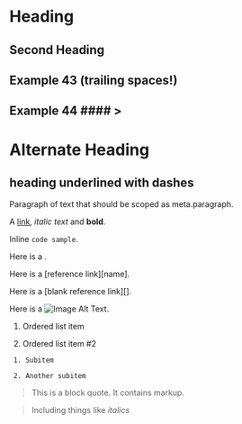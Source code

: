 <!-- COLOR SCHEME TEST "gruvbox/gruvbox (Dark) (Medium).sublime-color-scheme" "Markdown" -->

# Heading
<!-- ^^^^ fg=#b8bb26 fs= -->

## Second Heading #
<!-- ^^^^ fg=#b8bb26 fs= -->
<!--      ^^^^^^^ fg=#b8bb26 fs= -->
<!--              ^ fg=#98971a fs= -->

## Example 43 (trailing spaces!) #####
<!-- ^^^^^ fg=#b8bb26 fs= -->
<!--       ^^ fg=#b8bb26 fs= -->
<!--          ^^^^^^^^^ fg=#b8bb26 fs= -->
<!--                    ^^^^^^^^ fg=#b8bb26 fs= -->
<!--                             ^^^^^ fg=#98971a fs= -->

## Example 44 ####    >
<!-- ^^^^^ fg=#b8bb26 fs= -->
<!--       ^^ fg=#b8bb26 fs= -->
<!--          ^^^^ fg=#b8bb26 fs= -->
<!--                  ^ fg=#b8bb26 fs= -->

Alternate Heading
=================
<!-- ^^^^^^^^^^^^ fg=#98971a fs= -->

heading underlined with dashes
------------------------------
<!-- ^^^^^^^^^^^^^^^^^^^^^^^^^ fg=#98971a fs= -->

Paragraph of text that should be scoped as meta.paragraph.
<!-- ^^^^ fg=#ebdbb2 fs= -->
<!--      ^^ fg=#ebdbb2 fs= -->
<!--         ^^^^ fg=#ebdbb2 fs= -->
<!--              ^^^^ fg=#ebdbb2 fs= -->
<!--                   ^^^^^^ fg=#ebdbb2 fs= -->
<!--                          ^^ fg=#ebdbb2 fs= -->
<!--                             ^^^^^^ fg=#ebdbb2 fs= -->
<!--                                    ^^ fg=#ebdbb2 fs= -->
<!--                                       ^^^^^^^^^^^^^^^ fg=#ebdbb2 fs= -->

A [link](https://example.com), *italic text* and **bold**.
<!-- ^^ fg=#d3869b fs= -->
<!--   ^ fg=#ebdbb2 fs= -->
<!--    ^ fg=#b16286 fs= -->
<!--     ^^^^^^^^^^^^^^^^^^^ fg=#d3869b fs= -->
<!--                        ^ fg=#b16286 fs= -->
<!--                         ^ fg=#ebdbb2 fs= -->
<!--                           ^ fg=#cc241d fs=italic -->
<!--                            ^^^^^^ fg=#fb4934 fs=italic -->
<!--                                   ^^^^ fg=#fb4934 fs=italic -->
<!--                                       ^ fg=#cc241d fs=italic -->
<!--                                         ^^^ fg=#ebdbb2 fs= -->
<!--                                             ^^ fg=#d65d0e fs=bold -->
<!--                                               ^^^^ fg=#fe8019 fs=bold -->
<!--                                                   ^^ fg=#d65d0e fs=bold -->
<!--                                                     ^ fg=#ebdbb2 fs= -->

Inline `code sample`.
<!-- ^ fg=#ebdbb2 fs= -->
<!--   ^ fg=#d79921 fs= -->
<!--    ^^^^ fg=#fabd2f fs= -->
<!--         ^^^^^^ fg=#fabd2f fs= -->
<!--               ^ fg=#d79921 fs= -->
<!--                ^ fg=#ebdbb2 fs= -->

Here is a [](https://example.com).
<!-- ^^ fg=#ebdbb2 fs= -->
<!--    ^ fg=#ebdbb2 fs= -->
<!--      ^^ fg=#ebdbb2 fs= -->
<!--        ^ fg=#b16286 fs= -->
<!--         ^^^^^^^^^^^^^^^^^^^ fg=#d3869b fs= -->
<!--                            ^ fg=#b16286 fs= -->
<!--                             ^ fg=#ebdbb2 fs= -->

Here is a [reference link][name].
<!-- ^^ fg=#ebdbb2 fs= -->
<!--    ^ fg=#ebdbb2 fs= -->
<!--      ^ fg=#ebdbb2 fs= -->
<!--       ^^^^^^^^^ fg=#d3869b fs= -->
<!--                 ^^^^ fg=#d3869b fs= -->
<!--                     ^ fg=#ebdbb2 fs= -->
<!--                      ^ fg=#689d6a fs= -->
<!--                       ^^^^ fg=#8ec07c fs= -->
<!--                           ^ fg=#689d6a fs= -->
<!--                            ^ fg=#ebdbb2 fs= -->

Here is a [blank reference link][].
<!-- ^^ fg=#ebdbb2 fs= -->
<!--    ^ fg=#ebdbb2 fs= -->
<!--      ^ fg=#ebdbb2 fs= -->
<!--       ^^^^^ fg=#d3869b fs= -->
<!--             ^^^^^^^^^ fg=#d3869b fs= -->
<!--                       ^^^^ fg=#d3869b fs= -->
<!--                           ^ fg=#ebdbb2 fs= -->
<!--                            ^^ fg=#689d6a fs= -->
<!--                              ^ fg=#ebdbb2 fs= -->

Here is a ![Image Alt Text](https://example.com/cat.gif).
<!-- ^^ fg=#ebdbb2 fs= -->
<!--    ^ fg=#ebdbb2 fs= -->
<!--      ^^ fg=#ebdbb2 fs= -->
<!--        ^^^^^ fg=#d3869b fs= -->
<!--              ^^^ fg=#d3869b fs= -->
<!--                  ^^^^ fg=#d3869b fs= -->
<!--                      ^ fg=#ebdbb2 fs= -->
<!--                       ^ fg=#b16286 fs= -->
<!--                        ^^^^^^^^^^^^^^^^^^^^^^^^^^^ fg=#d3869b fs= -->
<!--                                                   ^ fg=#b16286 fs= -->
<!--                                                    ^ fg=#ebdbb2 fs= -->

  1. Ordered list item
<!-- ^^^^^^^ fg=#83a598 fs= -->
<!--         ^^^^ fg=#83a598 fs= -->
<!--              ^^^^ fg=#83a598 fs= -->
  2. Ordered list item #2
<!-- ^^^^^^^ fg=#83a598 fs= -->
<!--         ^^^^ fg=#83a598 fs= -->
<!--              ^^^^ fg=#83a598 fs= -->
<!--                   ^^ fg=#83a598 fs= -->
     1. Subitem
<!-- ^ fg=#83a598 fs= -->
<!--  ^ fg=#458588 fs= -->
<!--    ^^^^^^^ fg=#83a598 fs= -->
     2. Another subitem
<!-- ^ fg=#83a598 fs= -->
<!--  ^ fg=#458588 fs= -->
<!--    ^^^^^^^ fg=#83a598 fs= -->
<!--            ^^^^^^^ fg=#83a598 fs= -->

> This is a block quote. It contains markup.
<!-- ^ fg=#d3869b fs= -->
<!--   ^^ fg=#d3869b fs= -->
<!--      ^ fg=#d3869b fs= -->
<!--        ^^^^^ fg=#d3869b fs= -->
<!--              ^^^^^^ fg=#d3869b fs= -->
<!--                     ^^ fg=#d3869b fs= -->
<!--                        ^^^^^^^^ fg=#d3869b fs= -->
<!--                                 ^^^^^^^ fg=#d3869b fs= -->
> Including things like *italics*
<!-- ^^^^^^ fg=#d3869b fs= -->
<!--        ^^^^^^ fg=#d3869b fs= -->
<!--               ^^^^ fg=#d3869b fs= -->
<!--                    ^ fg=#cc241d fs=italic -->
<!--                     ^^^^^^^ fg=#fb4934 fs=italic -->
<!--                            ^ fg=#cc241d fs=italic -->

